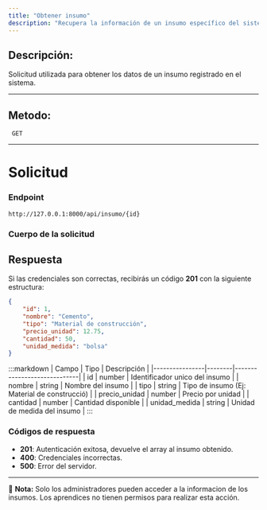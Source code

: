 ```yaml
---
title: "Obtener insumo"
description: "Recupera la información de un insumo específico del sistema."
---
```



## Descripción:
Solicitud utilizada para obtener los datos de un insumo registrado en el sistema.

---


## Metodo: 
```
 GET
```
---


# **Solicitud**

### **Endpoint**
```
http://127.0.0.1:8000/api/insumo/{id}
```

### **Cuerpo de la solicitud**

## **Respuesta**

Si las credenciales son correctas, recibirás un código **201** con la siguiente estructura:

```json
{
    "id": 1,
    "nombre": "Cemento",
    "tipo": "Material de construcción",
    "precio_unidad": 12.75,
    "cantidad": 50,
    "unidad_medida": "bolsa"
}
```

:::markdown
| Campo           | Tipo   | Descripción                |
|----------------|--------|-----------------------------|
| id             | number | Identificador unico del insumo   |
| nombre         | string | Nombre del insumo      |
| tipo           | string | Tipo de insumo (Ej: Material de construcció)       |
| precio_unidad  | number | Precio por unidad    |
| cantidad       | number | Cantidad disponible     |
| unidad_medida  | string | Unidad de medida del insumo     |
:::


### **Códigos de respuesta**
- **201**: Autenticación exitosa, devuelve el array al insumo obtenido.
- **400**: Credenciales incorrectas.
- **500**: Error del servidor.

---

📄 **Nota:** Solo los administradores pueden acceder a la informacion de los insumos. Los aprendices no tienen permisos para realizar esta acción.